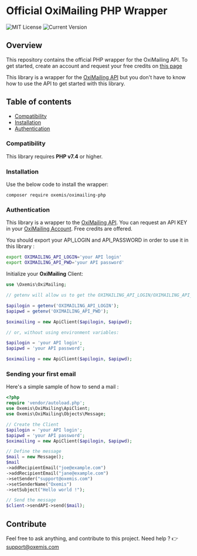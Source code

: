 # Official OxiMailing PHP Wrapper

![MIT License](https://img.shields.io/badge/license-MIT-007EC7.svg?style=flat-square)
![Current Version](https://img.shields.io/badge/version-1.0.0-green.svg)

## Overview

This repository contains the official PHP wrapper for the OxiMailing API.
To get started, create an account and request your free credits on [this page](https://account.oxemis.com/)

This library is a wrapper for the [OxiMailing API](https://api.oximailing.com) but you don't have to know how to use the API to get started with this library.

## Table of contents

- [Compatibility](#compatibility)
- [Installation](#installation)
- [Authentication](#authentication)

### Compatibility

This library requires **PHP v7.4** or higher.

### Installation

Use the below code to install the wrapper:

`composer require oxemis/oximailing-php`

### Authentication

This library is a wrapper to the [OxiMailing API](https://api.oximailing).
You can request an API KEY in your [OxiMailing Account](https://account.oxemis.com). Free credits are offered.

You should export your API_LOGIN and API_PASSWORD in order to use it in this library :

```bash
export OXIMAILING_API_LOGIN='your API login'
export OXIMAILING_API_PWD='your API password'
```

Initialize your **OxiMailing** Client:

```php
use \Oxemis\OxiMailing;

// getenv will allow us to get the OXIMAILING_API_LOGIN/OXIMAILING_API_PWD variables we created before:

$apilogin = getenv('OXIMAILING_API_LOGIN');
$apipwd = getenv('OXIMAILING_API_PWD');

$oximailing = new ApiClient($apilogin, $apipwd);

// or, without using environment variables:

$apilogin = 'your API login';
$apipwd = 'your API password';

$oximailing = new ApiClient($apilogin, $apipwd);
```

### Sending your first email

Here's a simple sample of how to send a mail :

```php
<?php
require 'vendor/autoload.php';
use Oxemis\OxiMailing\ApiClient;  
use Oxemis\OxiMailing\Objects\Message;

// Create the Client
$apilogin = 'your API login';
$apipwd = 'your API password';
$oximailing = new ApiClient($apilogin, $apipwd);

// Define the message
$mail = new Message();  
$mail
->addRecipientEmail("joe@example.com") 
->addRecipientEmail("jane@example.com") 
->setSender("support@oxemis.com") 
->setSenderName("Oxemis") 
->setSubject("Hello world !");

// Send the message
$client->sendAPI->send($mail);

```



## Contribute

Feel free to ask anything, and contribute to this project.
Need help ? 👉 support@oxemis.com


